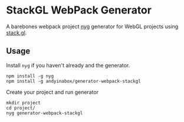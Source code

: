 StackGL WebPack Generator
========================

A barebones webpack project [nyg](https://github.com/Jam3/nyg) generator for WebGL projects using [stack.gl](http://stack.gl/).

Usage
-----

Install `nyg` if you haven't already and the generator.

```
npm install -g nyg
npm install -g andyinabox/generator-webpack-stackgl
```

Create your project and run generator

```
mkdir project
cd project/
nyg generator-webpack-stackgl
```